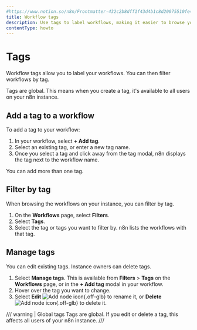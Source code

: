 ```yaml
---
#https://www.notion.so/n8n/Frontmatter-432c2b8dff1f43d4b1c8d20075510fe4
title: Workflow tags
description: Use tags to label workflows, making it easier to browse your workflows.
contentType: howto
---
```


# Tags

Workflow tags allow you to label your workflows. You can then filter workflows by tag.

Tags are global. This means when you create a tag, it's available to all users on your n8n instance.

## Add a tag to a workflow

To add a tag to your workflow:

1. In your workflow, select **+ Add tag**.
2. Select an existing tag, or enter a new tag name.
3. Once you select a tag and click away from the tag modal, n8n displays the tag next to the workflow name.

You can add more than one tag.

## Filter by tag

When browsing the workflows on your instance, you can filter by tag.

1. On the **Workflows** page, select **Filters**.
2. Select **Tags**.
3. Select the tag or tags you want to filter by. n8n lists the workflows with that tag.

## Manage tags

You can edit existing tags. Instance owners can delete tags.

1. Select **Manage tags**. This is available from **Filters** > **Tags** on the **Workflows** page, or in the **+ Add tag** modal in your workflow.
2. Hover over the tag you want to change.
3. Select **Edit** <span class="inline-image">![Add node icon](/_images/common-icons/edit.png){.off-glb}</span> to rename it, or **Delete** <span class="inline-image">![Add node icon](/_images/common-icons/delete.png){.off-glb}</span> to delete it.

<!-- vale Vale.Repetition = NO -->
/// warning | Global tags
Tags are global. If you edit or delete a tag, this affects all users of your n8n instance.
///
<!-- vale Vale.Repetition = YES -->
